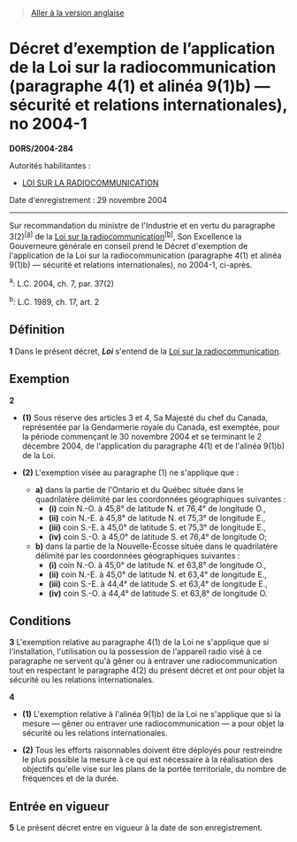 > [Aller à la version anglaise](/en/Regulations/Statutory%20Orders%20and%20Regulations/2004/284.md)

# Décret d’exemption de l’application de la Loi sur la radiocommunication (paragraphe 4(1) et alinéa 9(1)b) — sécurité et relations internationales), no 2004-1

**DORS/2004-284**

Autorités habilitantes : 
- [LOI SUR LA RADIOCOMMUNICATION](/fr/Lois/Lois%20révisées%20du%20Canada/R/R-2.md)

Date d'enregistrement : 29 novembre 2004

----------

Sur recommandation du ministre de l'Industrie et en vertu du paragraphe 3(2)<sup><a href='#footnotea'>[a]</a></sup> de la [Loi sur la radiocommunication](/fr/Lois/Lois%20révisées%20du%20Canada/R/R-2.md)<sup><a href='#footnoteb'>[b]</a></sup>, Son Excellence la Gouverneure générale en conseil prend le Décret d'exemption de l'application de la Loi sur la radiocommunication (paragraphe 4(1) et alinéa 9(1)b) — sécurité et relations internationales), no 2004-1, ci-après.

<a name='footnotea'><sup>a</sup></a>: L.C. 2004, ch. 7, par. 37(2)<br />

<a name='footnoteb'><sup>b</sup></a>: L.C. 1989, ch. 17, art. 2<br />




## Définition


**1** Dans le présent décret, ***Loi*** s'entend de la [Loi sur la radiocommunication](/fr/Lois/Lois%20révisées%20du%20Canada/R/R-2.md).




## Exemption


**2** 

- **(1)** Sous réserve des articles 3 et 4, Sa Majesté du chef du Canada, représentée par la Gendarmerie royale du Canada, est exemptée, pour la période commençant le 30 novembre 2004 et se terminant le 2 décembre 2004, de l'application du paragraphe 4(1) et de l'alinéa 9(1)b) de la Loi.

- **(2)** L'exemption visée au paragraphe (1) ne s'applique que :
	- **a)** dans la partie de l'Ontario et du Québec située dans le quadrilatère délimité par les coordonnées géographiques suivantes :
		- **(i)** coin N.-O. à 45,8° de latitude N. et 76,4° de longitude O.,
		- **(ii)** coin N.-E. à 45,8° de latitude N. et 75,3° de longitude E.,
		- **(iii)** coin S.-E. à 45,0° de latitude S. et 75,3° de longitude E.,
		- **(iv)** coin S.-O. à 45,0° de latitude S. et 76,4° de longitude O;
	- **b)** dans la partie de la Nouvelle-Écosse située dans le quadrilatère délimité par les coordonnées géographiques suivantes :
		- **(i)** coin N.-O. à 45,0° de latitude N. et 63,8° de longitude O.,
		- **(ii)** coin N.-E. à 45,0° de latitude N. et 63,4° de longitude E.,
		- **(iii)** coin S.-E. à 44,4° de latitude S. et 63,4° de longitude E.,
		- **(iv)** coin S.-O. à 44,4° de latitude S. et 63,8° de longitude O.




## Conditions


**3** L'exemption relative au paragraphe 4(1) de la Loi ne s'applique que si l'installation, l'utilisation ou la possession de l'appareil radio visé à ce paragraphe ne servent qu'à gêner ou à entraver une radiocommunication tout en respectant le paragraphe 4(2) du présent décret et ont pour objet la sécurité ou les relations internationales.



**4** 

- **(1)** L'exemption relative à l'alinéa 9(1)b) de la Loi ne s'applique que si la mesure — gêner ou entraver une radiocommunication — a pour objet la sécurité ou les relations internationales.

- **(2)** Tous les efforts raisonnables doivent être déployés pour restreindre le plus possible la mesure à ce qui est nécessaire à la réalisation des objectifs qu'elle vise sur les plans de la portée territoriale, du nombre de fréquences et de la durée.




## Entrée en vigueur


**5** Le présent décret entre en vigueur à la date de son enregistrement.


